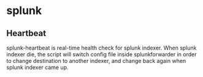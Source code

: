 splunk
======

Heartbeat
---------
splunk-heartbeat is real-time health check for splunk indexer. When splunk indexer die, the script will switch config file inside splunkforwarder in order to change destination to another indexer, and change back again when splunk indexer came up.
